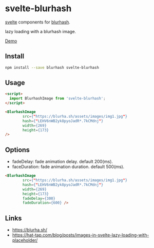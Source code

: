 # svelte-blurhash
[svelte](https://svelte.dev/) components for [blurhash](https://github.com/woltapp/blurhash).

lazy loading with a blurhash image.

[Demo](https://h416.github.io/svelte-blurhash/demo/)

## Install
```bash
npm install --save blurhash svelte-blurhash
```

## Usage
```html
<script>
  import BlurhashImage from 'svelte-blurhash';
</script>

<BlurhashImage
        src={"https://blurha.sh/assets/images/img1.jpg"}
        hash={"LEHV6nWB2yk8pyoJadR*.7kCMdnj"}
        width={269}
        height={173}
/>

```
## Options

* fadeDelay: fade animation delay. default 200(ms).
* faceDuration: fade animation duration. default 500(ms).

```html
<BlurhashImage
        src={"https://blurha.sh/assets/images/img1.jpg"}
        hash={"LEHV6nWB2yk8pyoJadR*.7kCMdnj"}
        width={269}
        height={173}
        fadeDelay={300}
        fadeDuration={600} />
```

## Links
* https://blurha.sh/
* https://hat-tap.com/blog/posts/images-in-svelte-lazy-loading-with-placeholder/
